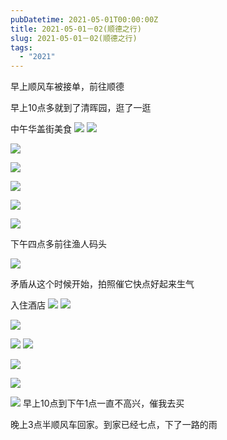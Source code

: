```yaml
---
pubDatetime: 2021-05-01T00:00:00Z
title: 2021-05-01－02(顺德之行)
slug: 2021-05-01－02(顺德之行)
tags:
  - "2021"
---
```


早上顺风车被接单，前往顺德

早上10点多就到了清晖园，逛了一逛

中午华盖街美食
![](../../img/6904315-bb7194861a8843e6.jpg)
![](../../img/6904315-9bffbcb9f65c5125.jpg)

![](../../img/6904315-b7ad09d2eb306d1a.jpg)

![](../../img/6904315-1e99173bb6c37511.jpg)

![](../../img/6904315-60e490d9a20a4cab.jpg)

![](../../img/6904315-65e7db677bce0764.jpg)

![](../../img/6904315-844f26d9dde5fad2.jpg)

下午四点多前往渔人码头

![](../../img/6904315-bfb0a829a4caacf9.jpg)

矛盾从这个时候开始，拍照催它快点好起来生气

入住酒店
![](../../img/6904315-65c24e0073d3c42d.jpg)
![](../../img/6904315-eceac9f86efc1ce9.jpg)

![](../../img/6904315-2ddb4afa7a5e09d2.jpg)

![](../../img/6904315-cb17a3048e594e4b.jpg)
![](../../img/6904315-fd5203a184bbd8f8.jpg)

![](../../img/6904315-49f0be8cf885f717.jpg)

![](../../img/6904315-f1e4415e3a3538e4.jpg)

![](../../img/6904315-e08ea66d028fecc5.jpg)
早上10点到下午1点一直不高兴，催我去买

晚上3点半顺风车回家。到家已经七点，下了一路的雨
